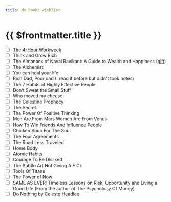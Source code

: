 ```yaml
---
title: My books wishlist
---
```



# {{ $frontmatter.title }}

- [ ] [The 4-Hour Workweek](/blog/book-notes-the-4-thour-workweek.md)
- [ ] Think and Grow Rich
- [ ] The Almanack of Naval Ravikant: A Guide to Wealth and Happiness ([gift](https://www.amazon.in/Almanack-Naval-Ravikant-Wealth-Happiness/dp/1544514220))
- [ ] The Alchemist
- [ ] You can heal your life
- [ ] Rich Dad, Poor dad (I read it before but didn't took notes)
- [ ] The 7 Habits of Highly Effective People
- [ ] Don't Sweat the Small Stuff
- [ ] Who moved my cheese
- [ ] The Celestine Prophecy
- [ ] The Secret
- [ ] The Power Of Positive Thinking
- [ ] Men Are From Mars Women Are From Venus
- [ ] How To Win Friends And Influence People
- [ ] Chicken Soup For The Soul
- [ ] The Four Agreements
- [ ] The Road Less Traveled
- [ ] Home Body
- [ ] Atomic Habits
- [ ] Courage To Be Disliked
- [ ] The Subtle Art Not Giving A F Ck
- [ ] Tools Of Titans
- [ ] The Power of Now
- [ ] SAME AS EVER: Timeless Lessons on Risk, Opportunity and Living a Good Life (From the author of The Psychology Of Money)
- [ ] Do Nothing by Celeste Headlee
